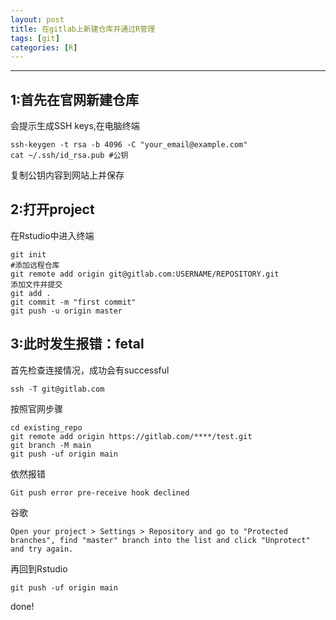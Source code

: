 ```yaml
---
layout: post
title: 在gitlab上新建仓库并通过R管理
tags: [git]
categories: [R]
---
```

------------------------------------------------------------------------

## 1:首先在官网新建仓库 
会提示生成SSH keys,在电脑终端
```
ssh-keygen -t rsa -b 4096 -C "your_email@example.com"
cat ~/.ssh/id_rsa.pub #公钥
```
复制公钥内容到网站上并保存
## 2:打开project 
在Rstudio中进入终端
```
git init
#添加远程仓库
git remote add origin git@gitlab.com:USERNAME/REPOSITORY.git
添加文件并提交
git add .
git commit -m "first commit"
git push -u origin master
```
## 3:此时发生报错：fetal
首先检查连接情况，成功会有successful
```
ssh -T git@gitlab.com
```
按照官网步骤
```
cd existing_repo
git remote add origin https://gitlab.com/****/test.git
git branch -M main
git push -uf origin main

```
依然报错
```
Git push error pre-receive hook declined
```
谷歌
```
Open your project > Settings > Repository and go to "Protected branches", find "master" branch into the list and click "Unprotect" and try again.
```
再回到Rstudio
```
git push -uf origin main
```
done!
